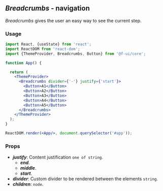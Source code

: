 ## *Breadcrumbs* - navigation
_Breadcrumbs_ gives the user an easy way to see the current step.

### Usage

```jsx
import React, {useState} from 'react';
import ReactDOM from 'react-dom';
import {ThemeProvider, Breadcrumbs, Button} from '@f-ui/core';

function App() {

  return (
    <ThemeProvider>
      <Breadcrumbs divider={'-'} justify={'start'}>
        <Button>A1</Button>
        <Button>A2</Button>
        <Button>A3</Button>
        <Button>A4</Button>
        <Button>A5</Button>
      </Breadcrumbs>
    </ThemeProvider>
  );
}

ReactDOM.render(<App/>, document.querySelector('#app'));
```

### Props
- ***justify***: Content justification `one of string`.
  - ***end***.
  - ***middle***.
  - ***start***.
- ***divider***: Custom divider to be rendered between the elements `string`.
- ***children***: `node`.
